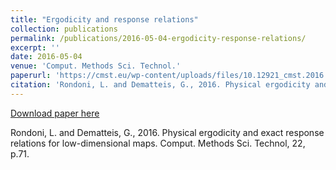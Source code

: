```yaml
---
title: "Ergodicity and response relations"
collection: publications
permalink: /publications/2016-05-04-ergodicity-response-relations/
excerpt: ''
date: 2016-05-04
venue: 'Comput. Methods Sci. Technol.'
paperurl: 'https://cmst.eu/wp-content/uploads/files/10.12921_cmst.2016.22.02.002_Dematteis.pdf'
citation: 'Rondoni, L. and Dematteis, G., 2016. Physical ergodicity and exact response relations for low-dimensional maps. Comput. Methods Sci. Technol, 22, p.71.'
---
```


[Download paper here](https://cmst.eu/wp-content/uploads/files/10.12921_cmst.2016.22.02.002_Dematteis.pdf)

Rondoni, L. and Dematteis, G., 2016. Physical ergodicity and exact response relations for low-dimensional maps. Comput. Methods Sci. Technol, 22, p.71.

